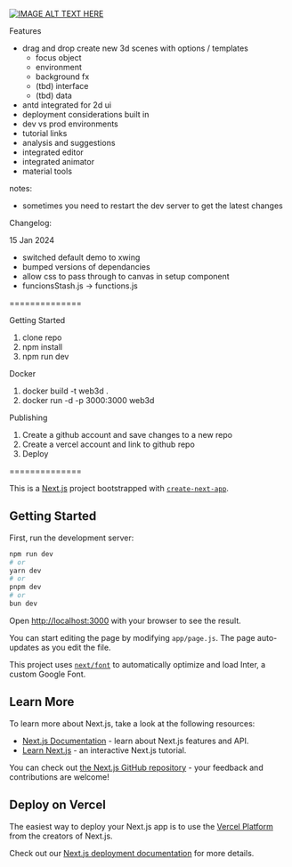[![IMAGE ALT TEXT HERE](https://img.youtube.com/vi/1Qd9VVbEoZ8/0.jpg)](https://www.youtube.com/watch?v=1Qd9VVbEoZ8)

Features
- drag and drop create new 3d scenes with options / templates
  - focus object
  - environment
  - background fx
  - (tbd) interface
  - (tbd) data
- antd integrated for 2d ui
- deployment considerations built in
- dev vs prod environments
- tutorial links
- analysis and suggestions
- integrated editor
- integrated animator
- material tools

notes:
- sometimes you need to restart the dev server to get the latest changes

Changelog:

15 Jan 2024
- switched default demo to xwing
- bumped versions of dependancies
- allow css to pass through to canvas in setup component
- funcionsStash.js -> functions.js

==============

Getting Started
1. clone repo
2. npm install
3. npm run dev

Docker
1. docker build -t web3d .
2. docker run -d -p 3000:3000 web3d

Publishing
1. Create a github account and save changes to a new repo
2. Create a vercel account and link to github repo
3. Deploy

==============

This is a [Next.js](https://nextjs.org/) project bootstrapped with [`create-next-app`](https://github.com/vercel/next.js/tree/canary/packages/create-next-app).

## Getting Started

First, run the development server:

```bash
npm run dev
# or
yarn dev
# or
pnpm dev
# or
bun dev
```

Open [http://localhost:3000](http://localhost:3000) with your browser to see the result.

You can start editing the page by modifying `app/page.js`. The page auto-updates as you edit the file.

This project uses [`next/font`](https://nextjs.org/docs/basic-features/font-optimization) to automatically optimize and load Inter, a custom Google Font.

## Learn More

To learn more about Next.js, take a look at the following resources:

- [Next.js Documentation](https://nextjs.org/docs) - learn about Next.js features and API.
- [Learn Next.js](https://nextjs.org/learn) - an interactive Next.js tutorial.

You can check out [the Next.js GitHub repository](https://github.com/vercel/next.js/) - your feedback and contributions are welcome!

## Deploy on Vercel

The easiest way to deploy your Next.js app is to use the [Vercel Platform](https://vercel.com/new?utm_medium=default-template&filter=next.js&utm_source=create-next-app&utm_campaign=create-next-app-readme) from the creators of Next.js.

Check out our [Next.js deployment documentation](https://nextjs.org/docs/deployment) for more details.
